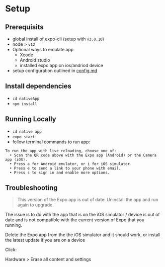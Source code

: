 # Setup

## Prerequisits

- global install of expo-cli (setup with `v3.0.10`)
- node > `v12`
- Optional ways to emulate app
  - Xcode
  - Android studio
  - installed expo app on ios/andriod device
- setup configuration outlined in [config.md](./config.md)

## Install dependencies
- `cd nativeApp`
- `npm install`

## Running Locally
- `cd native app`
- `expo start`
- follow terminal commands to run app:
```
To run the app with live reloading, choose one of:
  • Scan the QR code above with the Expo app (Android) or the Camera app (iOS).
  • Press a for Android emulator, or i for iOS simulator.
  • Press e to send a link to your phone with email.
  • Press s to sign in and enable more options.
```

## Troubleshooting
> This version of the Expo app is out of date. Uninstall the app and run again to upgrade.

The issue is to do with the app that is on the iOS simulator / device is out of date and is not compatible with the current version of Expo that you running.

Delete the Expo app from the the iOS simulator and it should work, or install the latest update if you are on a device

Click:

Hardware > Erase all content and settings
